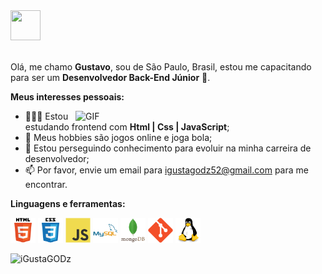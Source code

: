 <a href="https://github.com/iGustaGODz" target="_blank">
  <img src="https://cdn.iconscout.com/icon/free/png-256/github-108-438008.png" width="48px" height="48px">
</a> 
<br />
<br />

Olá, me chamo **Gustavo**, sou de São Paulo, Brasil, estou me capacitando para ser um **Desenvolvedor Back-End Júnior** 🚀. 

**Meus interesses pessoais:**

  <img align="right" alt="GIF" src="https://i.pinimg.com/originals/e4/26/70/e426702edf874b181aced1e2fa5c6cde.gif" width="400px" />

- 👨🏽‍💻 Estou estudando frontend com **Html | Css | JavaScript**;
- 🤔 Meus hobbies são jogos online e joga bola;
- 💼 Estou perseguindo conhecimento para evoluir na minha carreira de desenvolvedor;
- 📫 Por favor, envie um email para igustagodz52@gmail.com para me encontrar.


**Linguagens e ferramentas:**  

<p align="left">
  <img src="https://raw.githubusercontent.com/devicons/devicon/master/icons/html5/html5-original-wordmark.svg" alt="html5" width="40" height="40"/> 
  <img src="https://raw.githubusercontent.com/devicons/devicon/master/icons/css3/css3-original-wordmark.svg" alt="css3" width="40" height="40"/> 
  <img src="https://raw.githubusercontent.com/devicons/devicon/master/icons/javascript/javascript-original.svg" alt="javascript" width="40" height="40"/> 
  <img src="https://raw.githubusercontent.com/devicons/devicon/master/icons/mysql/mysql-original-wordmark.svg" alt="mysql" width="40" height="40"/> 
  <img src="https://raw.githubusercontent.com/devicons/devicon/master/icons/mongodb/mongodb-original-wordmark.svg" alt="mongodb" width="40" height="40"/>
  <img src="https://raw.githubusercontent.com/devicons/devicon/master/icons/git/git-original.svg" alt="git" width="40" height="40"/> 
  <img src="https://raw.githubusercontent.com/devicons/devicon/master/icons/linux/linux-original.svg" alt="linux" width="40" height="40" />
</p>

<!-- <p>
    <img align="left" src="https://github-readme-stats.vercel.app/api/top-langs/?username=iGustaGODz&layout=compact&theme=graywhite&title_color=268bd2" alt="iGustaGODz" />
</p>
<p>&nbsp;
    <img align="center" src="https://github-readme-stats.vercel.app/api?username=iGustaGODz&count_private=true&show_icons=true&theme=graywhite&icon_color=268bd2&title_color=268bd2" alt="iGustaGODz" />
</p> -->

<p align="left"> <img src="https://komarev.com/ghpvc/?username=iGustaGODz" alt="iGustaGODz" /> </p>

